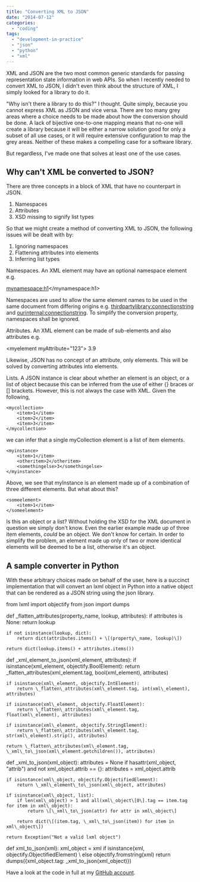 ```yaml
---
title: "Converting XML to JSON"
date: "2014-07-12"
categories: 
  - "coding"
tags: 
  - "development-in-practice"
  - "json"
  - "python"
  - "xml"
---
```


XML and JSON are the two most common generic standards for passing representation state information in web APIs. So when I recently needed to convert XML to JSON, I didn't even think about the structure of XML, I simply looked for a library to do it.

"Why isn't there a library to do this?" I thought. Quite simply, because you cannot express XML as JSON and vice versa. There are too many grey areas where a choice needs to be made about how the conversion should be done. A lack of bijective one-to-one mapping means that no-one will create a library because it will be either a narrow solution good for only a subset of all use cases, or it will require extensive configuration to map the grey areas. Neither of these makes a compelling case for a software library.

But regardless, I've made one that solves at least one of the use cases.

## Why can't XML be converted to JSON?

There are three concepts in a block of XML that have no counterpart in JSON.

1. Namespaces
2. Attributes
3. XSD missing to signify list types

So that we might create a method of converting XML to JSON, the following issues will be dealt with by:

1. Ignoring namespaces
2. Flattening attributes into elements
3. Inferring list types

Namespaces. An XML element may have an optional namespace element e.g.

<mynamespace:h1></mynamespace:h1>

Namespaces are used to allow the same element names to be used in the same document from differing origins e.g. <thirdpartylibrary:connectionstring> and <ourinternal:connectionstring>. To simplify the conversion property, namespaces shall be ignored.

Attributes. An XML element can be made of sub-elements and also attributes e.g.

   <myelement myAttribute\="123"\>
      <otherelement> 3.9 </otherelement>
   </myelement>

Likewise, JSON has no concept of an attribute, only elements. This will be solved by converting attributes into elements.

Lists. A JSON instance is clear about whether an element is an object, or a list of object because this can be inferred from the use of either {} braces or \[\] brackets. However, this is not always the case with XML. Given the following,

    <mycollection>
        <item>1</item>
        <item>2</item>
        <item>3</item>
    </mycollection>

we can infer that a single myCollection element is a list of item elements.

    <myinstance>
        <item>1</item>
        <otheritem>2</otheritem>
        <somethingelse>3</somethingelse>
    </myinstance>

Above, we see that myInstance is an element made up of a combination of three different elements. But what about this?

    <someelement>
        <item>1</item>
    </someelement>

Is this an object or a list? Without holding the XSD for the XML document in question we simply don't know. Even the earlier example made up of three item elements, _could_ be an object. We don't know for certain. In order to simplify the problem, an element made up only of two or more identical elements will be deemed to be a list, otherwise it's an object.

## A sample converter in Python

With these arbitrary choices made on behalf of the user, here is a succinct implementation that will convert an lxml object in Python into a native object that can be rendered as a JSON string using the json library.

from lxml import objectify
from json import dumps

def \_flatten\_attributes(property\_name, lookup, attributes):
    if attributes is None:
        return lookup

    if not isinstance(lookup, dict):
        return dict(attributes.items() + \[(property\_name, lookup)\])

    return dict(lookup.items() + attributes.items())

def \_xml\_element\_to\_json(xml\_element, attributes):
    if isinstance(xml\_element, objectify.BoolElement):
        return \_flatten\_attributes(xml\_element.tag, bool(xml\_element), attributes)

    if isinstance(xml\_element, objectify.IntElement):
        return \_flatten\_attributes(xml\_element.tag, int(xml\_element), attributes)

    if isinstance(xml\_element, objectify.FloatElement):
        return \_flatten\_attributes(xml\_element.tag, float(xml\_element), attributes)

    if isinstance(xml\_element, objectify.StringElement):
        return \_flatten\_attributes(xml\_element.tag, str(xml\_element).strip(), attributes)

    return \_flatten\_attributes(xml\_element.tag, \_xml\_to\_json(xml\_element.getchildren()), attributes)

def \_xml\_to\_json(xml\_object):
    attributes = None
    if hasattr(xml\_object, "attrib") and not xml\_object.attrib == {}:
        attributes = xml\_object.attrib

    if isinstance(xml\_object, objectify.ObjectifiedElement):
        return \_xml\_element\_to\_json(xml\_object, attributes)

    if isinstance(xml\_object, list):
        if len(xml\_object) > 1 and all(xml\_object\[0\].tag == item.tag for item in xml\_object):
            return \[\_xml\_to\_json(attr) for attr in xml\_object\]

        return dict(\[(item.tag, \_xml\_to\_json(item)) for item in xml\_object\])

    return Exception("Not a valid lxml object")

def xml\_to\_json(xml):
    xml\_object = xml if isinstance(xml, objectify.ObjectifiedElement) \\
                     else objectify.fromstring(xml)
    return dumps({xml\_object.tag: \_xml\_to\_json(xml\_object)})

Have a look at the code in full at my [GitHub account](http://github.com/lifebeyondfife/XMLtoJSON).
